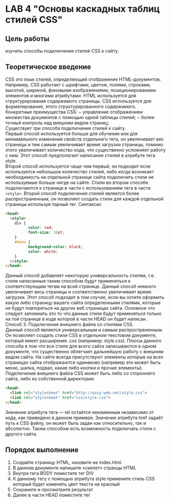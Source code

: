 # LAB 4 "Основы каскадных таблиц стилей CSS"

## Цель работы
изучить способы подключения стилей CSS к сайту. 
## Теоретическое введение

CSS это язык стилей, определяющий отображение HTML-документов. Например, CSS работает с шрифтами, цветом, полями, строками, высотой, шириной, фоновыми изображениями, позиционированием элементов и многими атрибутами.
HTML используется для структурирования содержимого страницы. CSS используется для форматирования, этого структурированного содержимого.  
Конкретные преимущества CSS:
− управление отображением множества документов с помощью одной таблицы стилей;
− более точный контроль над внешним видом страниц;  
Существует три способа подключения стилей к сайту.   
Первый способ используется больше для обучения или для минимального изменения свойств отдельного тега, он увеличивает вес
страницы и тем самым увеличивает время загрузки страницы, помимо этого увеличивает количество кода, что существенно усложняет работу с ним. Этот способ предполагает написание стилей в атрибуте тега style.  
Второй способ используется чаще чем первый, он подходит если используется небольшое количество стилей, либо когда возникает необходимость на отдельной странице сайта подключить стили не используемые больше нигде на сайте. Стили во втором способе
подключаются к странице в части с использованием тега в части `<style>`. Второй способ подключения стилей является более распространенным, он позволяет создать стили для каждой отдельной страницы используя парный тег.
Синтаксис
```html
<head>
  <style>
    div {
          color: red;
          font-size: 18pt;
    }
    #menu {
          background-color: black;
          color: white;
    }
  </style>
</head>
```
Данный способ добавляет некоторую универсальность стилям, т.е. стили написанные таким способом будут применяться к соответствующим тегам на всей странице. Данный способ немного увеличивает весь страницы и соответственно увеличивает время загрузки.
Этот способ подходит в том случае, если вы хотите оформить какую либо страницу вашего сайта определенными стилями, которые не будут повторяться на других веб страницах сайта. Основное что следует запомнить это то что данные стили будут применяться только на той странице в коде которой в части HEAD он будет написан.  
Способ 3. Подключение внешнего файла со стилями CSS.  
Данный способ является универсальным и самым распространенным. Он позволяет создать стили CSS в отдельном текстовом документе, который имеет расширение .css (например: style.css). Плюсы данного способа в том что все стиле для всего сайта записываются в одном документе, что существенно облегчает дальнейшую работу с внешним видом сайта. На сайте всегда присутствуют элементы которые на всех страницах сайта отображаются одинаково (например это может быть меню, шапка, подвал,
какие либо кнопки и прочие элементы). Подключение внешнего файла CSS может быть либо со стороннего сайта, либо из собственной директории:
```html
<head>
  <link rel="stylesheet" href="http://easy-web.net/style.css"> 
  <link rel="stylesheet" href="css/style.css">
</head>
```
Значение атрибута тега — rel остаётся неизменным независимо от кода, как приведено в данном примере. Значение атрибута href задаёт путь к CSS файлу, он может быть задан как относительно, так и абсолютно. Таким способом есть возможность подключать стили с другого сайта.

## Порядок выполнение
1. Создайте страницу HTML, назовите ее index.html.
2. В данном документе напишите «скелет» странцы HTML
3. Внутри тега BODY поместите тег DIV
4. К данному тегу с помощью атрибута style примените стиль CSS который будет изменять цвет текста на красный
5. Сохраните и просмотрите результат 
6. Далее в части HEAD поместите тег <style> и наишите в него следующий код
```html
<head>
  <style>
    div {
          color: red;
          font-size: 18pt;
          width: 200px;
          height: 200px;
          background-color: #000006;
    }
  </style>
</head>
```
7. Сохраните и просмотрите результат в браузере
8. Заметьте, что цвет текста в данном случае для одного и того же элемента задается двумя способами сразу.
9. Далее в папке где мы сохранили файл index.html, создаем файл style.css. и записываем в него следующий код:
```css
body {
  font-size: 20px;
  color: yellow;
}
div {
  color: #887700;
  float: right;
  text-align: center;
}
```
10. Сохраните файл и возвращаемся к редактированию страницы HTML
11. Теперь необходимо подключить файл со стилями к странице. С помощью кода:
```html
<link rel="stylesheet" href="style.css">
```
(так как файл со стилями у нас находится в той же папке что и файл index.html, то мы прописываем относительный путь для файла стилей).  
Данный код помещаем в часть HEAD.  
По итогу выполнения данной работы мы рассмотрели способы подключения стилей CSS к сайту HTML, рассмотрели достоинства и недостатки каждого из способов.

## Содержание отчёта
